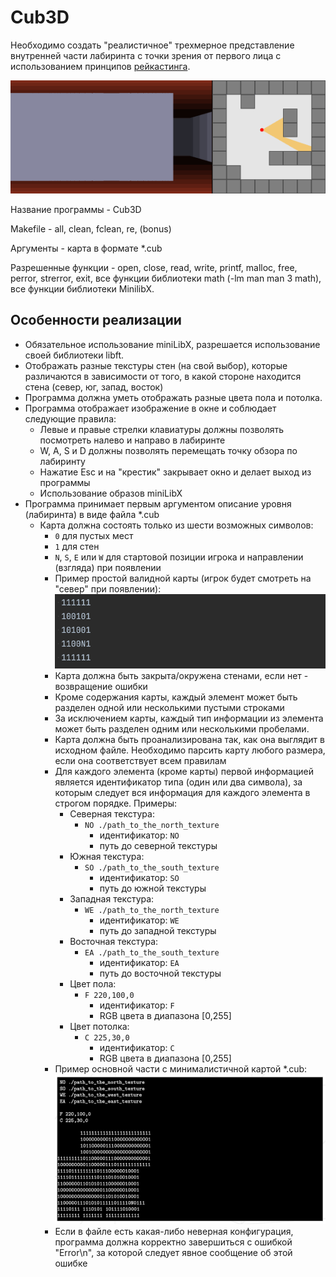 # Cub3D

Необходимо создать "реалистичное" трехмерное представление внутренней части лабиринта с точки зрения от первого лица с использованием принципов [рейкастинга](https://ru.wikipedia.org/wiki/Ray_casting).

![](readme_resources/Simple_raycasting_with_fisheye_correction.gif)

Название программы - Cub3D

Makefile - all, clean, fclean, re, (bonus)

Аргументы - карта в формате *.cub

Разрешенные функции - open, close, read, write, printf, malloc, free, perror, strerror, exit, все функции библиотеки math (-lm man man 3 math), все функции библиотеки MinilibX.

## Особенности реализации

- Обязательное использование miniLibX, разрешается использование своей библиотеки libft.
- Отображать разные текстуры стен (на свой выбор), которые различаются в зависимости от того, в какой стороне находится стена (север, юг, запад, восток)
- Программа должна уметь отображать разные цвета пола и потолка.
- Программа отображает изображение в окне и соблюдает следующие правила:
  - Левые и правые стрелки клавиатуры должны позволять посмотреть налево и направо в лабиринте
  - W, A, S и D должны позволять перемещать точку обзора по лабиринту
  - Нажатие Esc и на "крестик" закрывает окно и делает выход из программы
  - Использование образов miniLibX
- Программа принимает первым аргументом описание уровня (лабиринта) в виде файла *.cub
  - Карта должна состоять только из шести возможных символов:
    - `0` для пустых мест
    - `1` для стен
    - `N`, `S`, `E` или `W` для стартовой позиции игрока и направлении (взгляда) при появлении
    - Пример простой валидной карты (игрок будет смотреть на "север" при появлении):
    ![](readme_resources/simple_map_example.png)
    - Карта должна быть закрыта/окружена стенами, если нет - возвращение ошибки
    - Кроме содержания карты, каждый элемент может быть разделен одной или несколькими пустыми строками
    - За исключением карты, каждый тип информации из элемента может быть разделен одним или несколькими пробелами.
    - Карта должна быть проанализирована так, как она выглядит в исходном файле. Необходимо парсить карту любого размера, если она соответствует всем правилам
    - Для каждого элемента (кроме карты) первой информацией является идентификатор типа (один или два символа), за которым следует вся информация для каждого элемента в строгом порядке. Примеры:
      - Северная текстура:
        - `NO ./path_to_the_north_texture`
          - идентификатор: `NO`
          - путь до северной текстуры
      - Южная текстура:
        - `SO ./path_to_the_south_texture`
          - идентификатор: `SO`
          - путь до южной текстуры
      - Западная текстура:
        - `WE ./path_to_the_north_texture`
          - идентификатор: `WE`
          - путь до западной текстуры
      - Восточная текстура:
        - `EA ./path_to_the_south_texture`
          - идентификатор: `EA`
          - путь до восточной текстуры
      - Цвет пола:
        - `F 220,100,0`
          - идентификатор: `F`
          - RGB цвета в диапазона [0,255]
      - Цвет потолка:
        - `C 225,30,0`
          - идентификатор: `C`
          - RGB цвета в диапазона [0,255]
    - Пример основной части с минималистичной картой *.cub:
    ![](readme_resources/map_example_from_mandatory_part.png)
    - Если в файле есть какая-либо неверная конфигурация, программа должна корректно завершиться с ошибкой "Error\n", за которой следует явное сообщение об этой ошибке